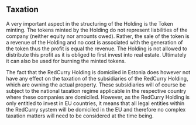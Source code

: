## Taxation

A very important aspect in the structuring of the Holding is the Token minting. The tokens minted by the Holding do not represent liabilities of the company (neither equity nor amounts owed). Rather, the sale of the token is a revenue of the Holding and no cost is associated with the generation of the token thus the profit is equal the revenue. The Holding is not allowed to distribute this profit as it is obliged to first invest into real estate. Ultimately it can also be used for burning the minted tokens. 

The fact that the RedCurry Holding is domiciled in Estonia does however not have any effect on the taxation of the subsidiaries of the RedCurry Holding, which are owning the actual property. These subsidiaries will of course be subject to the national taxation regime applicable in the respective country where these companies are domiciled. However, as the RedCurry Holding is only entitled to invest in EU countries, it means that all legal entities within the RedCurry system will be domiciled in the EU and therefore no complex taxation matters will need to be considered at the time being.
